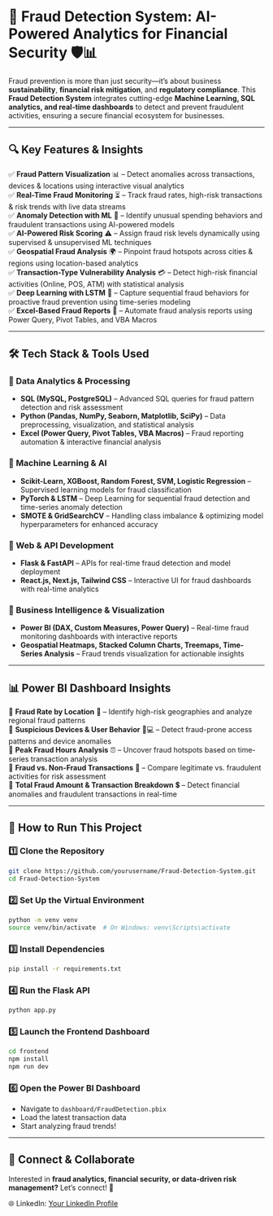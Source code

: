 # 🚀 Fraud Detection System: AI-Powered Analytics for Financial Security 🛡️📊

Fraud prevention is more than just security—it’s about business **sustainability**, **financial risk mitigation**, and **regulatory compliance**. This **Fraud Detection System** integrates cutting-edge **Machine Learning, SQL analytics, and real-time dashboards** to detect and prevent fraudulent activities, ensuring a secure financial ecosystem for businesses.

---

## 🔍 Key Features & Insights

✅ **Fraud Pattern Visualization** 📊 – Detect anomalies across transactions, devices & locations using interactive visual analytics  
✅ **Real-Time Fraud Monitoring** ⏳ – Track fraud rates, high-risk transactions & risk trends with live data streams  
✅ **Anomaly Detection with ML** 🔬 – Identify unusual spending behaviors and fraudulent transactions using AI-powered models  
✅ **AI-Powered Risk Scoring** ⚠️ – Assign fraud risk levels dynamically using supervised & unsupervised ML techniques  
✅ **Geospatial Fraud Analysis** 🌍 – Pinpoint fraud hotspots across cities & regions using location-based analytics  
✅ **Transaction-Type Vulnerability Analysis** 💳 – Detect high-risk financial activities (Online, POS, ATM) with statistical analysis  
✅ **Deep Learning with LSTM** 🤖 – Capture sequential fraud behaviors for proactive fraud prevention using time-series modeling  
✅ **Excel-Based Fraud Reports** 📑 – Automate fraud analysis reports using Power Query, Pivot Tables, and VBA Macros  

---

## 🛠️ Tech Stack & Tools Used

### **🔹 Data Analytics & Processing**
- **SQL (MySQL, PostgreSQL)** – Advanced SQL queries for fraud pattern detection and risk assessment  
- **Python (Pandas, NumPy, Seaborn, Matplotlib, SciPy)** – Data preprocessing, visualization, and statistical analysis  
- **Excel (Power Query, Pivot Tables, VBA Macros)** – Fraud reporting automation & interactive financial analysis  

### **🔹 Machine Learning & AI**
- **Scikit-Learn, XGBoost, Random Forest, SVM, Logistic Regression** – Supervised learning models for fraud classification  
- **PyTorch & LSTM** – Deep Learning for sequential fraud detection and time-series anomaly detection  
- **SMOTE & GridSearchCV** – Handling class imbalance & optimizing model hyperparameters for enhanced accuracy  

### **🔹 Web & API Development**
- **Flask & FastAPI** – APIs for real-time fraud detection and model deployment  
- **React.js, Next.js, Tailwind CSS** – Interactive UI for fraud dashboards with real-time analytics  

### **🔹 Business Intelligence & Visualization**
- **Power BI (DAX, Custom Measures, Power Query)** – Real-time fraud monitoring dashboards with interactive reports  
- **Geospatial Heatmaps, Stacked Column Charts, Treemaps, Time-Series Analysis** – Fraud trends visualization for actionable insights  

---

## 📊 Power BI Dashboard Insights

🔹 **Fraud Rate by Location** 📍 – Identify high-risk geographies and analyze regional fraud patterns  
🔹 **Suspicious Devices & User Behavior** 📱💻 – Detect fraud-prone access patterns and device anomalies  
🔹 **Peak Fraud Hours Analysis** ⏰ – Uncover fraud hotspots based on time-series transaction analysis  
🔹 **Fraud vs. Non-Fraud Transactions** 🔄 – Compare legitimate vs. fraudulent activities for risk assessment  
🔹 **Total Fraud Amount & Transaction Breakdown** 💲 – Detect financial anomalies and fraudulent transactions in real-time  

---

## 🚀 How to Run This Project

### **1️⃣ Clone the Repository**
```sh
git clone https://github.com/yourusername/Fraud-Detection-System.git
cd Fraud-Detection-System
```

### **2️⃣ Set Up the Virtual Environment**
```sh
python -m venv venv
source venv/bin/activate  # On Windows: venv\Scripts\activate
```

### **3️⃣ Install Dependencies**
```sh
pip install -r requirements.txt
```

### **4️⃣ Run the Flask API**
```sh
python app.py
```

### **5️⃣ Launch the Frontend Dashboard**
```sh
cd frontend
npm install
npm run dev
```

### **6️⃣ Open the Power BI Dashboard**
- Navigate to `dashboard/FraudDetection.pbix`
- Load the latest transaction data
- Start analyzing fraud trends!

---

## 🔗 Connect & Collaborate
Interested in **fraud analytics, financial security, or data-driven risk management?** Let’s connect! 🚀  

🌐 LinkedIn: [Your LinkedIn Profile](https://linkedin.com/in/yourprofile)  

